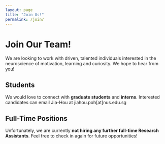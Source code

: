 ```yaml
---
layout: page
title: "Join Us!"
permalink: /join/
---
```

# Join Our Team!

We are looking to work with driven, talented individuals interested in the neuroscience of motivation, learning and curiosity. We hope to hear from you!

## Students
We would love to connect with **graduate students** and **interns**. Interested candidates can email Jia-Hou at jiahou.poh[at]nus.edu.sg

## Full-Time Positions 
Unfortunately, we are currently **not hiring any further full-time Research Assistants**. Feel free to check in again for future opportunities!

